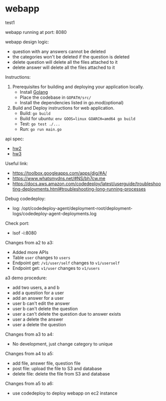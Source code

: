 # webapp
test1

webapp running at port: 8080

webapp design logic:
- question with any answers cannot be deleted
- the categories won't be deleted if the question is deleted
- delete question will delete all the files attached to it
- delete answer will delete all the files attached to it

Instructions:
1. Prerequisites for building and deploying your application locally.
    - Install [Golang](https://golang.org/dl/)
    - Place the codebase in `GOPATH/src/`
    - Install the dependencies listed in go.mod(optional)
2. Build and Deploy instructions for web application.
    - Build: `go build`
    - Build for ubuntu: `env GOOS=linux GOARCH=amd64 go build`
    - Test: `go test ./...`
    - Run: `go run main.go`

api spec:
- [hw2](https://app.swaggerhub.com/apis-docs/csye6225/fall2020-csye6225/assignment-02)
- [hw3](https://app.swaggerhub.com/apis-docs/csye6225/fall2020-csye6225/assignment-03)

Useful link:
- https://toolbox.googleapps.com/apps/dig/#A/
- https://www.whatsmydns.net/#NS/bh7cw.me
- https://docs.aws.amazon.com/codedeploy/latest/userguide/troubleshooting-deployments.html#troubleshooting-long-running-processes

Debug codedeploy:
- log: /opt/codedeploy-agent/deployment-root/deployment-logs/codedeploy-agent-deployments.log

Check port:
- lsof -i:8080

Changes from a2 to a3:
- Added more APIs
- Table `user` changes to `users`
- Endpoint get: `/v1/user/self` changes to `v1/userself`
- Endpoint get: `v1/user` changes to `v1/users`

a3 demo procedure:
- add two users, a and b
- add a question for a user
- add an answer for a user
- user b can't edit the answer
- user b can't delete the question
- user a can't delete the question due to answer exists
- user a delete the answer
- user a delete the question

Changes from a3 to a4:
- No development, just change category to unique

Changes from a4 to a5:
- add file, answer file, question file
- post file: upload the file to S3 and database
- delete file: delete the file from S3 and database

Changes from a5 to a6:
- use codedeploy to deploy webapp on ec2 instance
